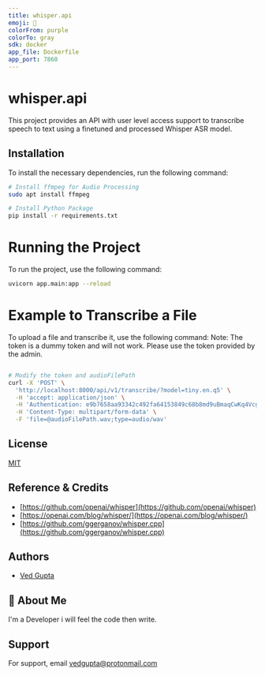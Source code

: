 ```yaml
---
title: whisper.api
emoji: 🐳
colorFrom: purple
colorTo: gray
sdk: docker
app_file: Dockerfile
app_port: 7860
---
```


# whisper.api

This project provides an API with user level access support to transcribe speech to text using a finetuned and processed Whisper ASR model.

## Installation

To install the necessary dependencies, run the following command:

```bash
# Install ffmpeg for Audio Processing
sudo apt install ffmpeg

# Install Python Package
pip install -r requirements.txt
```

# Running the Project
To run the project, use the following command:

```bash
uvicorn app.main:app --reload
```

# Example to Transcribe a File
To upload a file and transcribe it, use the following command:
Note: The token is a dummy token and will not work. Please use the token provided by the admin.

```bash

# Modify the token and audioFilePath
curl -X 'POST' \
  'http://localhost:8000/api/v1/transcribe/?model=tiny.en.q5' \
  -H 'accept: application/json' \
  -H 'Authentication: e9b7658aa93342c492fa64153849c68b8md9uBmaqCwKq4VcgkuBD0G54FmsE8JT' \
  -H 'Content-Type: multipart/form-data' \
  -F 'file=@audioFilePath.wav;type=audio/wav'
```

## License

[MIT](https://choosealicense.com/licenses/mit/)


## Reference & Credits

- [https://github.com/openai/whisper](https://github.com/openai/whisper)
- [https://openai.com/blog/whisper/](https://openai.com/blog/whisper/)
- [https://github.com/ggerganov/whisper.cpp](https://github.com/ggerganov/whisper.cpp)

  
## Authors

- [Ved Gupta](https://www.github.com/innovatorved)

  
## 🚀 About Me
I'm a Developer i will feel the code then write.

  
## Support

For support, email vedgupta@protonmail.com
